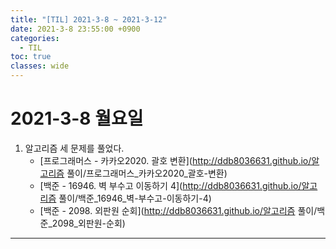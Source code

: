 ```yaml
---
title: "[TIL] 2021-3-8 ~ 2021-3-12"
date: 2021-3-8 23:55:00 +0900
categories:
  - TIL
toc: true
classes: wide
---
```


# 2021-3-8 월요일

1. 알고리즘 세 문제를 풀었다.
   - [프로그래머스 - 카카오2020. 괄호 변환](http://ddb8036631.github.io/알고리즘 풀이/프로그래머스_카카오2020_괄호-변환)
   - [백준 - 16946. 벽 부수고 이동하기 4](http://ddb8036631.github.io/알고리즘 풀이/백준_16946_벽-부수고-이동하기-4)
   - [백준 - 2098. 외판원 순회](http://ddb8036631.github.io/알고리즘 풀이/백준_2098_외판원-순회)

---